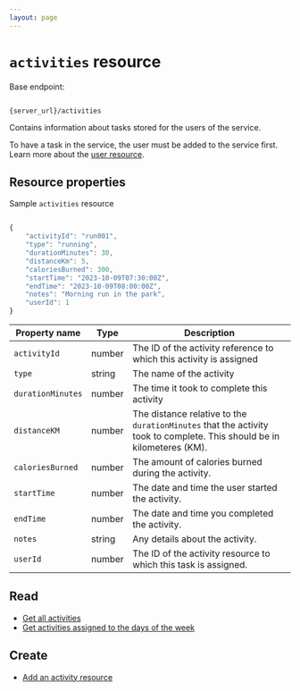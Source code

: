 ```yaml
---
layout: page
---
```


# `activities` resource

Base endpoint:

```shell

{server_url}/activities
```

Contains information about tasks stored for the users of the service.

To have a task in the service, the user must be added to
the service first. Learn more about the [user resource](user.md).

## Resource properties

Sample `activities` resource

```js

{
    "activityId": "run001",
    "type": "running",
    "durationMinutes": 30,
    "distanceKm": 5,
    "caloriesBurned": 300,
    "startTime": "2023-10-09T07:30:00Z",
    "endTime": "2023-10-09T08:00:00Z",
    "notes": "Morning run in the park",
    "userId": 1
}
```

| Property name | Type | Description |
| ------------- | ----------- | ----------- |
| `activityId` | number | The ID of the activity reference to which this activity is assigned |
| `type` | string | The name of the activity |
| `durationMinutes` | number | The time it took to complete this activity |
| `distanceKM` | number | The distance relative to the `durationMinutes` that the activity took to complete. This should be in kilometeres (KM).
| `caloriesBurned` | number | The amount of calories burned during the activity.
| `startTime` | number | The date and time the user started the activity.
| `endTime` | number | The date and time you completed the activity.
| `notes` | string | Any details about the activity.
| `userId` | number | The ID of the activity resource to which this task is assigned.

## Read

* [Get all activities](api/get-activities.md)
* [Get activities assigned to the days of the week](api/days-of-the-week.md)

## Create

* [Add an activity resource](api/add-a-new-activity.md)
